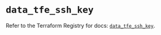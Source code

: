 # `data_tfe_ssh_key`

Refer to the Terraform Registry for docs: [`data_tfe_ssh_key`](https://registry.terraform.io/providers/hashicorp/tfe/0.51.0/docs/data-sources/ssh_key).
